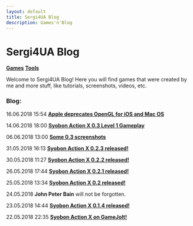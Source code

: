 ```yaml
---
layout: default
title: Sergi4UA Blog
description: Games'n'Blog
---
```


# Sergi4UA Blog

[**Games**](./games) [**Tools**](./tools.html)

Welcome to Sergi4UA Blog! Here you will find games that were created by me and more stuff, like tutorials, screenshots, videos, etc.

### Blog:
16.06.2018 15:54 [**Apple deprecates OpenGL for iOS and Mac OS**](./post8.html)

14.06.2018 18:00 [**Syobon Action X 0.3 Level 1 Gameplay**](./post7.html)

06.06.2018 13:00 [**Some 0.3 screenshots**](./post6.html)

31.05.2018 16:13 [**Syobon Action X 0.2.3 released!**](./post5.html)

30.05.2018 11:27 [**Syobon Action X 0.2.2 released!**](./post4.html)

26.05.2018 17:44 [**Syobon Action X 0.2.1 released!**](./post3.html)

25.05.2018 13:34 [**Syobon Action X 0.2 released!**](./post2.html)

24.05.2018 **John Peter Bain** will not be forgotten.

23.05.2018 14:44 [**Syobon Action X 0.1.4 released!**](./post1.html)

22.05.2018 22:35 [**Syobon Action X on GameJolt!**](./post0.html)
